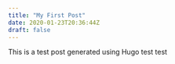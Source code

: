```yaml
---
title: "My First Post"
date: 2020-01-23T20:36:44Z
draft: false
---
```


This is a test post generated using Hugo
test test

